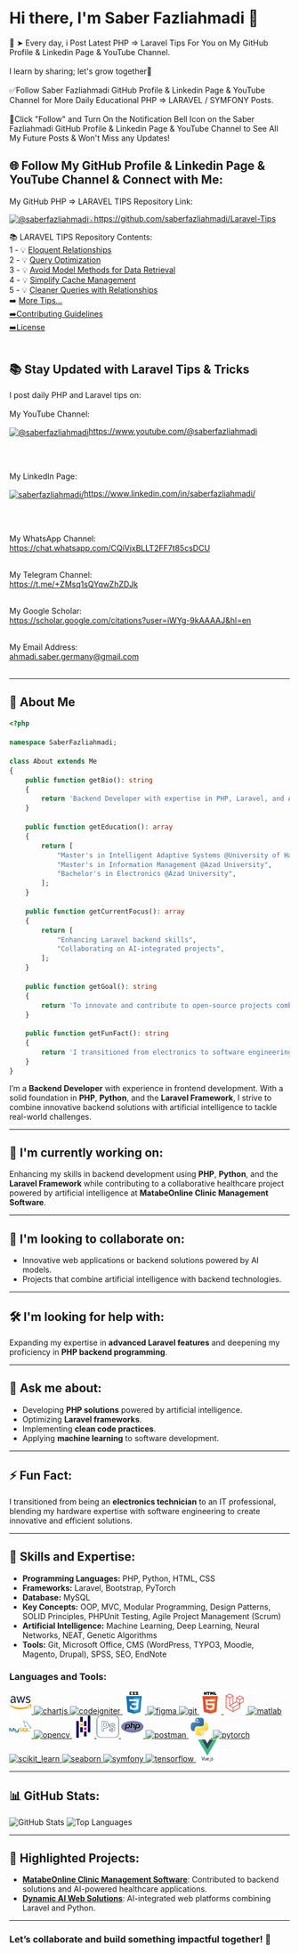 # Hi there, I'm Saber Fazliahmadi 👋

🔰 ➤ Every day, i Post Latest PHP => Laravel Tips For You on My GitHub Profile & Linkedin Page & YouTube Channel.
</br>
</br>
I learn by sharing; let's grow together🤝
</br>
</br>
✅Follow Saber Fazliahmadi GitHub Profile & Linkedin Page & YouTube Channel for More Daily Educational PHP => LARAVEL / SYMFONY Posts.
</br>
</br>
🔔Click "Follow" and Turn On the Notification Bell Icon on the Saber Fazliahmadi GitHub Profile & Linkedin Page & YouTube Channel to See All My Future Posts & Won't Miss any Updates!
</br>

## 🌐 Follow My GitHub Profile & Linkedin Page & YouTube Channel & Connect with Me:
My GitHub PHP => LARAVEL TIPS Repository Link:
</br>
<p align="left">
  <a href="https://github.com/saberfazliahmadi/Laravel-Tips" target="blank"><img align="center" src="https://raw.githubusercontent.com/rahuldkjain/github-profile-readme-generator/master/src/images/icons/Social/github.svg" alt="@saberfazliahmadi" height="30" width="40" />💡https://github.com/saberfazliahmadi/Laravel-Tips</a>
</p>
📚 LARAVEL TIPS Repository Contents:
</br>
1 - 💡 <a href="https://github.com/saberfazliahmadi/Laravel-Tips/blob/main/tips/001-eloquent-relationships.md" >Eloquent Relationships</a>  
</br>
2 - 💡 <a href="https://github.com/saberfazliahmadi/Laravel-Tips/blob/main/tips/002-query-optimization.md" >Query Optimization</a>
</br>
3 - 💡 <a href="https://github.com/saberfazliahmadi/Laravel-Tips/blob/main/tips/003-dont-use-model-methods-for-retrieving-data.md" >Avoid Model Methods for Data Retrieval</a>
</br>
4 - 💡 <a href="https://github.com/saberfazliahmadi/Laravel-Tips/blob/main/tips/004-use-optimize-clear-command.md" >Simplify Cache Management</a>  
</br>
5 - 💡 <a href="https://github.com/saberfazliahmadi/Laravel-Tips/blob/main/tips/005-querying-with-relationships.md" >Cleaner Queries with Relationships</a>
</br>
➡️ <a href="[./tips/](https://github.com/saberfazliahmadi/Laravel-Tips/blob/main/tips/" >More Tips...</a>
</br>
<a href="https://github.com/saberfazliahmadi/Laravel-Tips/blob/main/CONTRIBUTING.md" >➡️Contributing Guidelines</a>
</br>
<a href="https://github.com/saberfazliahmadi/Laravel-Tips/blob/main/LICENSE" >➡️License</a>
</br>
</br>

## 📚 Stay Updated with Laravel Tips & Tricks
I post daily PHP and Laravel tips on: 
</br>
</br>
My YouTube Channel:
</br>
<p align="left">
<a href="https://www.youtube.com/@saberfazliahmadi" target="blank"><img align="center" src="https://raw.githubusercontent.com/rahuldkjain/github-profile-readme-generator/master/src/images/icons/Social/youtube.svg" alt="@saberfazliahmadi" height="30" width="40" />https://www.youtube.com/@saberfazliahmadi</a>
</p>
</br>
</br>

My LinkedIn Page:
</br>
<p align="left">
  <a href="https://linkedin.com/in/saberfazliahmadi/" target="blank"><img align="center" src="https://raw.githubusercontent.com/rahuldkjain/github-profile-readme-generator/master/src/images/icons/Social/linked-in-alt.svg" alt="saberfazliahmadi/" height="30" width="40" />https://www.linkedin.com/in/saberfazliahmadi/</a>
</p>
</br>
</br>

My WhatsApp Channel:
</br>
https://chat.whatsapp.com/CQiVjxBLLT2FF7t85csDCU
</br>
</br>

My Telegram Channel:
</br>
https://t.me/+ZMsq1sQYqwZhZDJk
</br>
</br>

My Google Scholar: 
</br>
https://scholar.google.com/citations?user=iWYg-9kAAAAJ&hl=en
</br>
</br>

My Email Address:
</br>
ahmadi.saber.germany@gmail.com
</br>
</br>

---

## 💼 About Me
```php
<?php

namespace SaberFazliahmadi;

class About extends Me
{
    public function getBio(): string
    {
        return 'Backend Developer with expertise in PHP, Laravel, and AI-powered applications.';
    }

    public function getEducation(): array
    {
        return [
            "Master's in Intelligent Adaptive Systems @University of Hamburg",
            "Master's in Information Management @Azad University",
            "Bachelor's in Electronics @Azad University",
        ];
    }

    public function getCurrentFocus(): array
    {
        return [
            "Enhancing Laravel backend skills",
            "Collaborating on AI-integrated projects",
        ];
    }

    public function getGoal(): string
    {
        return 'To innovate and contribute to open-source projects combining backend tech with AI.';
    }

    public function getFunFact(): string
    {
        return 'I transitioned from electronics to software engineering, blending hardware and software expertise.';
    }
}

```

I’m a **Backend Developer** with experience in frontend development. With a solid foundation in **PHP**, **Python**, and the **Laravel Framework**, I strive to combine innovative backend solutions with artificial intelligence to tackle real-world challenges.

---

## 💼 I'm currently working on:
Enhancing my skills in backend development using **PHP**, **Python**, and the **Laravel Framework** while contributing to a collaborative healthcare project powered by artificial intelligence at **MatabeOnline Clinic Management Software**.

---

## 🤝 I'm looking to collaborate on:
- Innovative web applications or backend solutions powered by AI models.
- Projects that combine artificial intelligence with backend technologies.

---

## 🛠️ I'm looking for help with:
Expanding my expertise in **advanced Laravel features** and deepening my proficiency in **PHP backend programming**.

---

## 💬 Ask me about:
- Developing **PHP solutions** powered by artificial intelligence.
- Optimizing **Laravel frameworks**.
- Implementing **clean code practices**.
- Applying **machine learning** to software development.

---

## ⚡ Fun Fact:
I transitioned from being an **electronics technician** to an IT professional, blending my hardware expertise with software engineering to create innovative and efficient solutions.

---

## 🚀 Skills and Expertise:
- **Programming Languages:** PHP, Python, HTML, CSS
- **Frameworks:** Laravel, Bootstrap, PyTorch
- **Database:** MySQL
- **Key Concepts:** OOP, MVC, Modular Programming, Design Patterns, SOLID Principles, PHPUnit Testing, Agile Project Management (Scrum)
- **Artificial Intelligence:** Machine Learning, Deep Learning, Neural Networks, NEAT, Genetic Algorithms
- **Tools:** Git, Microsoft Office, CMS (WordPress, TYPO3, Moodle, Magento, Drupal), SPSS, SEO, EndNote

<h3 align="left">Languages and Tools:</h3>
<p align="left"> <a href="https://aws.amazon.com" target="_blank" rel="noreferrer"> <img src="https://raw.githubusercontent.com/devicons/devicon/master/icons/amazonwebservices/amazonwebservices-original-wordmark.svg" alt="aws" width="40" height="40"/> </a> <a href="https://www.chartjs.org" target="_blank" rel="noreferrer"> <img src="https://www.chartjs.org/media/logo-title.svg" alt="chartjs" width="40" height="40"/> </a> <a href="https://codeigniter.com" target="_blank" rel="noreferrer"> <img src="https://cdn.worldvectorlogo.com/logos/codeigniter.svg" alt="codeigniter" width="40" height="40"/> </a> <a href="https://www.w3schools.com/css/" target="_blank" rel="noreferrer"> <img src="https://raw.githubusercontent.com/devicons/devicon/master/icons/css3/css3-original-wordmark.svg" alt="css3" width="40" height="40"/> </a> <a href="https://www.figma.com/" target="_blank" rel="noreferrer"> <img src="https://www.vectorlogo.zone/logos/figma/figma-icon.svg" alt="figma" width="40" height="40"/> </a> <a href="https://git-scm.com/" target="_blank" rel="noreferrer"> <img src="https://www.vectorlogo.zone/logos/git-scm/git-scm-icon.svg" alt="git" width="40" height="40"/> </a> <a href="https://www.w3.org/html/" target="_blank" rel="noreferrer"> <img src="https://raw.githubusercontent.com/devicons/devicon/master/icons/html5/html5-original-wordmark.svg" alt="html5" width="40" height="40"/> </a> <a href="https://laravel.com/" target="_blank" rel="noreferrer"> <img src="https://raw.githubusercontent.com/github/explore/80688e429a7d4ef2fca1e82350fe8e3517d3494d/topics/laravel/laravel.png" alt="laravel" width="40" height="40"/> </a> <a href="https://www.mathworks.com/" target="_blank" rel="noreferrer"> <img src="https://upload.wikimedia.org/wikipedia/commons/2/21/Matlab_Logo.png" alt="matlab" width="40" height="40"/> </a> <a href="https://www.mysql.com/" target="_blank" rel="noreferrer"> <img src="https://raw.githubusercontent.com/devicons/devicon/master/icons/mysql/mysql-original-wordmark.svg" alt="mysql" width="40" height="40"/> </a> <a href="https://opencv.org/" target="_blank" rel="noreferrer"> <img src="https://www.vectorlogo.zone/logos/opencv/opencv-icon.svg" alt="opencv" width="40" height="40"/> </a> <a href="https://pandas.pydata.org/" target="_blank" rel="noreferrer"> <img src="https://raw.githubusercontent.com/devicons/devicon/2ae2a900d2f041da66e950e4d48052658d850630/icons/pandas/pandas-original.svg" alt="pandas" width="40" height="40"/> </a> <a href="https://www.photoshop.com/en" target="_blank" rel="noreferrer"> <img src="https://raw.githubusercontent.com/devicons/devicon/master/icons/photoshop/photoshop-line.svg" alt="photoshop" width="40" height="40"/> </a> <a href="https://www.php.net" target="_blank" rel="noreferrer"> <img src="https://raw.githubusercontent.com/devicons/devicon/master/icons/php/php-original.svg" alt="php" width="40" height="40"/> </a> <a href="https://postman.com" target="_blank" rel="noreferrer"> <img src="https://www.vectorlogo.zone/logos/getpostman/getpostman-icon.svg" alt="postman" width="40" height="40"/> </a> <a href="https://www.python.org" target="_blank" rel="noreferrer"> <img src="https://raw.githubusercontent.com/devicons/devicon/master/icons/python/python-original.svg" alt="python" width="40" height="40"/> </a> <a href="https://pytorch.org/" target="_blank" rel="noreferrer"> <img src="https://www.vectorlogo.zone/logos/pytorch/pytorch-icon.svg" alt="pytorch" width="40" height="40"/> </a> <a href="https://scikit-learn.org/" target="_blank" rel="noreferrer"> <img src="https://upload.wikimedia.org/wikipedia/commons/0/05/Scikit_learn_logo_small.svg" alt="scikit_learn" width="40" height="40"/> </a> <a href="https://seaborn.pydata.org/" target="_blank" rel="noreferrer"> <img src="https://seaborn.pydata.org/_images/logo-mark-lightbg.svg" alt="seaborn" width="40" height="40"/> </a> <a href="https://symfony.com" target="_blank" rel="noreferrer"> <img src="https://symfony.com/logos/symfony_black_03.svg" alt="symfony" width="40" height="40"/> </a> <a href="https://www.tensorflow.org" target="_blank" rel="noreferrer"> <img src="https://www.vectorlogo.zone/logos/tensorflow/tensorflow-icon.svg" alt="tensorflow" width="40" height="40"/> </a> <a href="https://vuejs.org/" target="_blank" rel="noreferrer"> <img src="https://raw.githubusercontent.com/devicons/devicon/master/icons/vuejs/vuejs-original-wordmark.svg" alt="vuejs" width="40" height="40"/> </a> </p>

---


## 📊 GitHub Stats:
![GitHub Stats](https://github-readme-stats.vercel.app/api?username=saberfazliahmadi&show_icons=true&theme=radical)
![Top Languages](https://github-readme-stats.vercel.app/api/top-langs/?username=saberfazliahmadi&layout=compact&theme=radical)

---

## 🌟 Highlighted Projects:
- **[MatabeOnline Clinic Management Software](#)**: Contributed to backend solutions and AI-powered healthcare applications.
- **[Dynamic AI Web Solutions](#)**: AI-integrated web platforms combining Laravel and Python.

---

### Let’s collaborate and build something impactful together! 🚀

